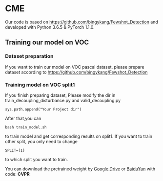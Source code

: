 # CME
Our code is based on https://github.com/bingykang/Fewshot_Detection and developed with Python 3.6.5 & PyTorch 1.1.0.
## Training our model on VOC
### Dataset preparation
If you want to train our model on VOC pascal dataset, please prepare dataset according to https://github.com/bingykang/Fewshot_Detection
### Training model on VOC split1
If you finish preparing dataset,
Please modify the dir in train_decoupling_disturbance.py and valid_decoupling.py
```
sys.path.append("Your Project dir")
```

After that,you can 
```
bash train_model.sh
```
to train model and get corresponding results on split1.
If you want to train other split, you only need to change
```
SPLIT=(1)
```
to which split you want to train.

You can download the pretrained weight by [Google Drive](https://drive.google.com/file/d/1Q52271d_W7sfNvYlJ9JQ6EWGumkOayhU/view?usp=sharing) or [BaiduYun](https://pan.baidu.com/s/1WUrF0-dMyaS3InObBQa5zw ) with code: **CVPR** 
